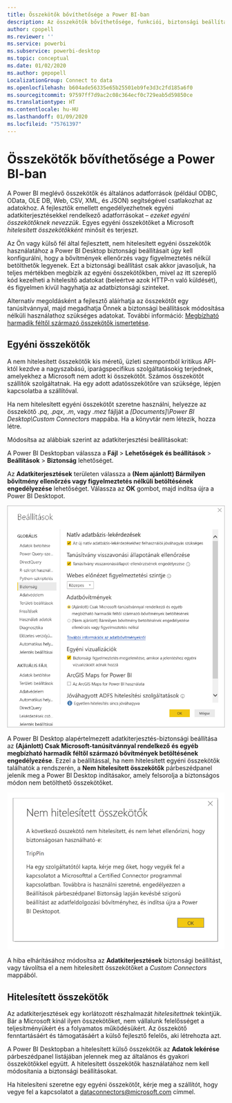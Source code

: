 ```yaml
---
title: Összekötők bővíthetősége a Power BI-ban
description: Az összekötők bővíthetősége, funkciói, biztonsági beállításai és a hitelesített összekötők
author: cpopell
ms.reviewer: ''
ms.service: powerbi
ms.subservice: powerbi-desktop
ms.topic: conceptual
ms.date: 01/02/2020
ms.author: gepopell
LocalizationGroup: Connect to data
ms.openlocfilehash: b604ade56335e65b25501eb9fe3d3c2fd185a6f0
ms.sourcegitcommit: 97597ff7d9ac2c08c364ecf0c729eab5d59850ce
ms.translationtype: HT
ms.contentlocale: hu-HU
ms.lasthandoff: 01/09/2020
ms.locfileid: "75761397"
---
```

# <a name="connector-extensibility-in-power-bi"></a>Összekötők bővíthetősége a Power BI-ban

A Power BI meglévő összekötők és általános adatforrások (például ODBC, OData, OLE DB, Web, CSV, XML, és JSON) segítségével csatlakozhat az adatokhoz. A fejlesztők emellett engedélyezhetnek egyéni adatkiterjesztésekkel rendelkező adatforrásokat – *ezeket egyéni összekötőknek nevezzük*. Egyes egyéni összekötőket a Microsoft *hitelesített összekötőkként* minősít és terjeszt.

Az Ön vagy külső fél által fejlesztett, nem hitelesített egyéni összekötők használatához a Power BI Desktop biztonsági beállításait úgy kell konfigurálni, hogy a bővítmények ellenőrzés vagy figyelmeztetés nélkül betölthetők legyenek. Ezt a biztonsági beállítást csak akkor javasoljuk, ha teljes mértékben megbízik az egyéni összekötőkben, mivel az itt szereplő kód kezelheti a hitelesítő adatokat (beleértve azok HTTP-n való küldését), és figyelmen kívül hagyhatja az adatbiztonsági szinteket.

Alternatív megoldásként a fejlesztő aláírhatja az összekötőt egy tanúsítvánnyal, majd megadhatja Önnek a biztonsági beállítások módosítása nélküli használathoz szükséges adatokat. További információ: [Megbízható harmadik féltől származó összekötők ismertetése](desktop-trusted-third-party-connectors.md).

## <a name="custom-connectors"></a>Egyéni összekötők

A nem hitelesített összekötők kis méretű, üzleti szempontból kritikus API-któl kezdve a nagyszabású, iparágspecifikus szolgáltatásokig terjednek, amelyekhez a Microsoft nem adott ki összekötőt. Számos összekötőt szállítók szolgáltatnak. Ha egy adott adatösszekötőre van szüksége, lépjen kapcsolatba a szállítóval. 

Ha nem hitelesített egyéni összekötőt szeretne használni, helyezze az összekötő *.pq*, *.pqx*, *.m*, vagy *.mez* fájlját a *\[Documents]\\Power BI Desktop\\Custom Connectors* mappába. Ha a könyvtár nem létezik, hozza létre.

Módosítsa az alábbiak szerint az adatkiterjesztési beállításokat:

A Power BI Desktopban válassza a **Fájl** > **Lehetőségek és beállítások** > **Beállítások** > **Biztonság** lehetőséget.

Az **Adatkiterjesztések** területen válassza a **(Nem ajánlott) Bármilyen bővítmény ellenőrzés vagy figyelmeztetés nélküli betöltésének engedélyezése** lehetőséget. Válassza az **OK** gombot, majd indítsa újra a Power BI Desktopot. 

![Nem minősített egyéni összekötők engedélyezése az adatkiterjesztés biztonsági beállításaiban](media/desktop-connector-extensibility/data-extension-security-1.png)

A Power BI Desktop alapértelmezett adatkiterjesztés-biztonsági beállítása az **(Ajánlott) Csak Microsoft-tanúsítvánnyal rendelkező és egyéb megbízható harmadik féltől származó bővítmények betöltésének engedélyezése**. Ezzel a beállítással, ha nem hitelesített egyéni összekötők találhatók a rendszerén, a **Nem hitelesített összekötők** párbeszédpanel jelenik meg a Power BI Desktop indításakor, amely felsorolja a biztonságos módon nem betölthető összekötőket.

![Nem hitelesített összekötők párbeszédpanel](media/desktop-connector-extensibility/data-extension-security-2.png)

A hiba elhárításához módosítsa az **Adatkiterjesztések** biztonsági beállítást, vagy távolítsa el a nem hitelesített összekötőket a *Custom Connectors* mappából.

## <a name="certified-connectors"></a>Hitelesített összekötők

Az adatkiterjesztések egy korlátozott részhalmazát *hitelesítettnek* tekintjük. Bár a Microsoft kínál ilyen összekötőket, nem vállalunk felelősséget a teljesítményükért és a folyamatos működésükért. Az összekötő fenntartásáért és támogatásáért a külső fejlesztő felelős, aki létrehozta azt. 

A Power BI Desktopban a hitelesített külső összekötők az **Adatok lekérése** párbeszédpanel listájában jelennek meg az általános és gyakori összekötőkkel együtt. A hitelesített összekötők használatához nem kell módosítania a biztonsági beállításokat.

Ha hitelesíteni szeretne egy egyéni összekötőt, kérje meg a szállítót, hogy vegye fel a kapcsolatot a dataconnectors@microsoft.com címmel.
